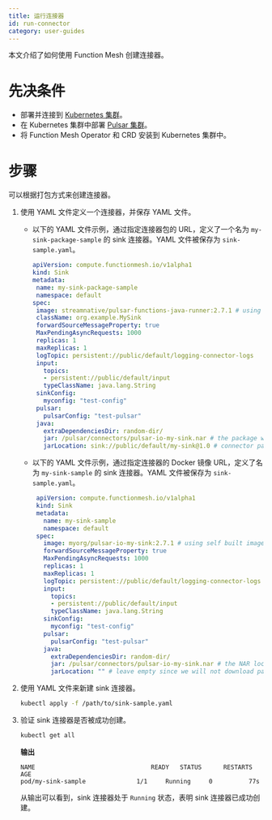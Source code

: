 ```yaml
---
title: 运行连接器
id: run-connector
category: user-guides
---
```


本文介绍了如何使用 Function Mesh 创建连接器。

# 先决条件

- 部署并连接到 [Kubernetes 集群](https://kubernetes.io/)。
- 在 Kubernetes 集群中部署 [Pulsar 集群](/operator-guides/deploy/sn-deploy.md#部署-pulsar-集群)。
- 将 Function Mesh Operator 和 CRD 安装到 Kubernetes 集群中。

# 步骤

可以根据打包方式来创建连接器。

1. 使用 YAML 文件定义一个连接器，并保存 YAML 文件。

   - 以下的 YAML 文件示例，通过指定连接器包的 URL，定义了一个名为 `my-sink-package-sample` 的 sink 连接器。YAML 文件被保存为 `sink-sample.yaml`。

       ```yaml
      apiVersion: compute.functionmesh.io/v1alpha1
      kind: Sink
      metadata:
        name: my-sink-package-sample
        namespace: default
      spec:
        image: streamnative/pulsar-functions-java-runner:2.7.1 # using java function runner
        className: org.example.MySink
        forwardSourceMessageProperty: true
        MaxPendingAsyncRequests: 1000
        replicas: 1
        maxReplicas: 1
        logTopic: persistent://public/default/logging-connector-logs
        input:
          topics:
          - persistent://public/default/input
          typeClassName: java.lang.String
        sinkConfig:
          myconfig: "test-config"
        pulsar:
          pulsarConfig: "test-pulsar"
        java:
          extraDependenciesDir: random-dir/
          jar: /pulsar/connectors/pulsar-io-my-sink.nar # the package will download as this filename.
          jarLocation: sink://public/default/my-sink@1.0 # connector package URL
      ```

   - 以下的 YAML 文件示例，通过指定连接器的 Docker 镜像 URL，定义了名为 `my-sink-sample` 的 sink 连接器。YAML 文件被保存为 `sink-sample.yaml`。

     ```yaml
      apiVersion: compute.functionmesh.io/v1alpha1
      kind: Sink
      metadata:
        name: my-sink-sample
        namespace: default
      spec:
        image: myorg/pulsar-io-my-sink:2.7.1 # using self built image
        forwardSourceMessageProperty: true
        MaxPendingAsyncRequests: 1000
        replicas: 1
        maxReplicas: 1
        logTopic: persistent://public/default/logging-connector-logs
        input:
          topics:
          - persistent://public/default/input
          typeClassName: java.lang.String
        sinkConfig:
          myconfig: "test-config"
        pulsar:
          pulsarConfig: "test-pulsar"
        java:
          extraDependenciesDir: random-dir/
          jar: /pulsar/connectors/pulsar-io-my-sink.nar # the NAR location in image.
          jarLocation: "" # leave empty since we will not download package from Pulsar Packages
     ```

2. 使用 YAML 文件来新建 sink 连接器。

	```bash
	kubectl apply -f /path/to/sink-sample.yaml
	```

3. 验证 sink 连接器是否被成功创建。

	```bash
	kubectl get all
	```

	**输出**
	
	```
	NAME                                READY   STATUS      RESTARTS   AGE
	pod/my-sink-sample              1/1     Running     0          77s
	```
	
	从输出可以看到，sink 连接器处于 `Running` 状态，表明 sink 连接器已成功创建。
